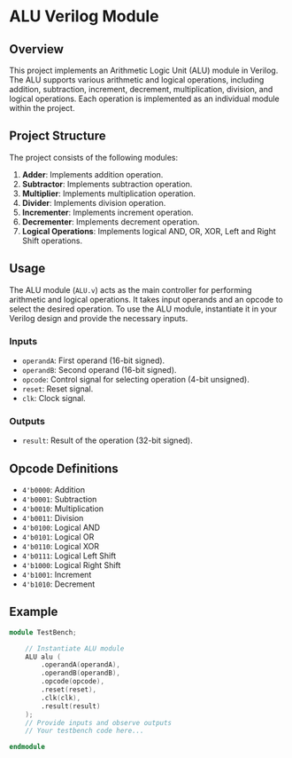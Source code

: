 # ALU Verilog Module

## Overview
This project implements an Arithmetic Logic Unit (ALU) module in Verilog. The ALU supports various arithmetic and logical operations, including addition, subtraction, increment, decrement, multiplication, division, and logical operations. Each operation is implemented as an individual module within the project.

## Project Structure
The project consists of the following modules:

1. **Adder**: Implements addition operation.
2. **Subtractor**: Implements subtraction operation.
3. **Multiplier**: Implements multiplication operation.
4. **Divider**: Implements division operation.
5. **Incrementer**: Implements increment operation.
6. **Decrementer**: Implements decrement operation.
7. **Logical Operations**: Implements logical AND, OR, XOR, Left and Right Shift operations.

## Usage
The ALU module (`ALU.v`) acts as the main controller for performing arithmetic and logical operations. It takes input operands and an opcode to select the desired operation. To use the ALU module, instantiate it in your Verilog design and provide the necessary inputs.

### Inputs
- `operandA`: First operand (16-bit signed).
- `operandB`: Second operand (16-bit signed).
- `opcode`: Control signal for selecting operation (4-bit unsigned).
- `reset`: Reset signal.
- `clk`: Clock signal.

### Outputs
- `result`: Result of the operation (32-bit signed).

## Opcode Definitions
- `4'b0000`: Addition
- `4'b0001`: Subtraction
- `4'b0010`: Multiplication
- `4'b0011`: Division
- `4'b0100`: Logical AND
- `4'b0101`: Logical OR
- `4'b0110`: Logical XOR
- `4'b0111`: Logical Left Shift
- `4'b1000`: Logical Right Shift
- `4'b1001`: Increment
- `4'b1010`: Decrement
  
## Example
```verilog
module TestBench;

    // Instantiate ALU module
    ALU alu (
        .operandA(operandA),
        .operandB(operandB),
        .opcode(opcode),
        .reset(reset),
        .clk(clk),
        .result(result)
    );
    // Provide inputs and observe outputs
    // Your testbench code here...

endmodule
```

